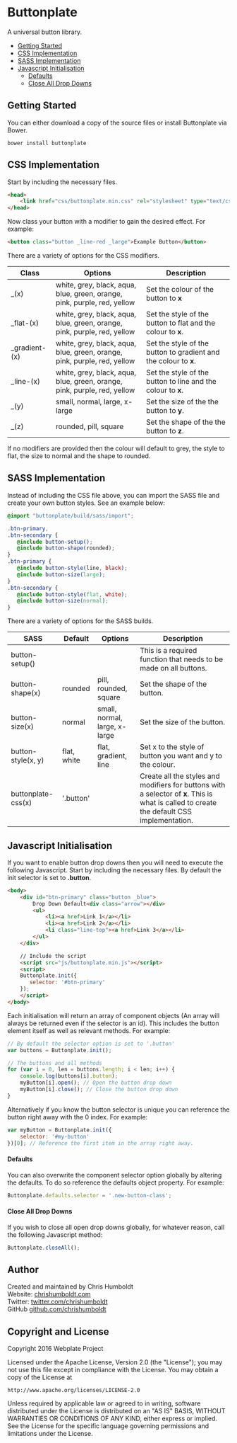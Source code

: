 # Buttonplate
A universal button library.

* [Getting Started](#getting-started)
* [CSS Implementation](#css-implementation)
* [SASS Implementation](#sass-implementation)
* [Javascript Initialisation](#javascript-initialisation)
	* [Defaults](#defaults)
	* [Close All Drop Downs](#close-all-drop-downs)

## Getting Started
You can either download a copy of the source files or install Buttonplate via Bower.

```
bower install buttonplate
```

## CSS Implementation
Start by including the necessary files.

```html
<head>
	<link href="css/buttonplate.min.css" rel="stylesheet" type="text/css">
</head>
```

Now class your button with a modifier to gain the desired effect. For example:

```html
<button class="button _line-red _large">Example Button</button>
```

There are a variety of options for the CSS modifiers.

| Class | Options | Description |
| ---- |  ---- | ---- |
| _(x) | white, grey, black, aqua, blue, green, orange, pink, purple, red, yellow | Set the colour of the button to **x** |
| _flat-(x) | white, grey, black, aqua, blue, green, orange, pink, purple, red, yellow | Set the style of the button to flat and the colour to **x**. |
| _gradient-(x) | white, grey, black, aqua, blue, green, orange, pink, purple, red, yellow | Set the style of the button to gradient and the colour to **x**. |
| _line-(x) | white, grey, black, aqua, blue, green, orange, pink, purple, red, yellow | Set the style of the button to line and the colour to **x**. |
| _(y) | small, normal, large, x-large | Set the size of the the button to **y**. |
| _(z) | rounded, pill, square | Set the shape of the the button to **z**. |

If no modifiers are provided then the colour will default to grey, the style to flat, the size to normal and the shape to rounded.

## SASS Implementation
Instead of including the CSS file above, you can import the SASS file and create your own button styles. See an example below:

```scss
@import "buttonplate/build/sass/import";

.btn-primary,
.btn-secondary {
   @include button-setup();
   @include button-shape(rounded);
}
.btn-primary {
   @include button-style(line, black);
   @include button-size(large);
}
.btn-secondary {
   @include button-style(flat, white);
   @include button-size(normal);
}
```

There are a variety of options for the SASS builds.

| SASS | Default | Options | Description |
| ---- | ---- | ---- | ---- |
| button-setup() | | | This is a required function that needs to be made on all buttons. |
| button-shape(x) | rounded | pill, rounded, square | Set the shape of the button. |
| button-size(x) | normal | small, normal, large, x-large | Set the size of the button. |
| button-style(x, y) | flat, white | flat, gradient, line | Set x to the style of button you want and y to the colour. |
| buttonplate-css(x) | '.button' | | Create all the styles and modifiers for buttons with a selector of **x**. This is what is called to create the default CSS implementation. |

## Javascript Initialisation
If you want to enable button drop downs then you will need to execute the following Javascript. Start by including the necessary files. By default the init selector is set to **.button**.

```html
<body>
	<div id="btn-primary" class="button _blue">
		Drop Down Default<div class="arrow"></div>
		<ul>
			<li><a href>Link 1</a></li>
			<li><a href>Link 2</a></li>
			<li class="line-top"><a href>Link 3</a></li>
		</ul>
	</div>

	// Include the script
	<script src="js/buttonplate.min.js"></script>
	<script>
	Buttonplate.init({
	   selector: '#btn-primary'
	});
	</script>
</body>
```

Each initialisation will return an array of component objects (An array will always be returned even if the selector is an id). This includes the button element itself as well as relevant methods. For example:

```javascript
// By default the selector option is set to '.button'
var buttons = Buttonplate.init();

// The buttons and all methods
for (var i = 0, len = buttons.length; i < len; i++) {
	console.log(buttons[i].button);
	myButton[i].open(); // Open the button drop down
	myButton[i].close(); // Close the button drop down
}
```

Alternatively if you know the button selector is unique you can reference the button right away with the 0 index. For example:

```javascript
var myButton = Buttonplate.init({
	selector: '#my-button'
})[0]; // Reference the first item in the array right away.
```

#### Defaults
You can also overwrite the component selector option globally by altering the defaults. To do so reference the defaults object property. For example:

```javascript
Buttonplate.defaults.selector = '.new-button-class';
```

#### Close All Drop Downs
If you wish to close all open drop downs globally, for whatever reason, call the following Javascript method:

```javascript
Buttonplate.closeAll();
```

## Author
Created and maintained by Chris Humboldt<br>
Website: <a href="http://chrishumboldt.com/">chrishumboldt.com</a><br>
Twitter: <a href="https://twitter.com/chrishumboldt">twitter.com/chrishumboldt</a><br>
GitHub <a href="https://github.com/chrishumboldt">github.com/chrishumboldt</a><br>

## Copyright and License
Copyright 2016 Webplate Project

Licensed under the Apache License, Version 2.0 (the "License");
you may not use this file except in compliance with the License.
You may obtain a copy of the License at

    http://www.apache.org/licenses/LICENSE-2.0

Unless required by applicable law or agreed to in writing, software
distributed under the License is distributed on an "AS IS" BASIS,
WITHOUT WARRANTIES OR CONDITIONS OF ANY KIND, either express or implied.
See the License for the specific language governing permissions and
limitations under the License.
